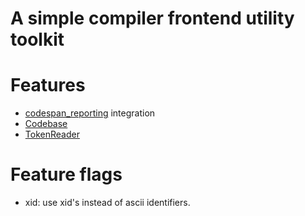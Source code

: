 # A simple compiler frontend utility toolkit

# Features
- [codespan_reporting](https://crates.io/crates/codespan-reporting) integration
- [Codebase](https://docs.rs/orecc-front/latest/orecc_front/codebase/struct.Codebase.html)
- [TokenReader](https://docs.rs/orecc-front/latest/orecc_front/token_reader/struct.TokenReader.html)

# Feature flags
- xid: use xid's instead of ascii identifiers.
